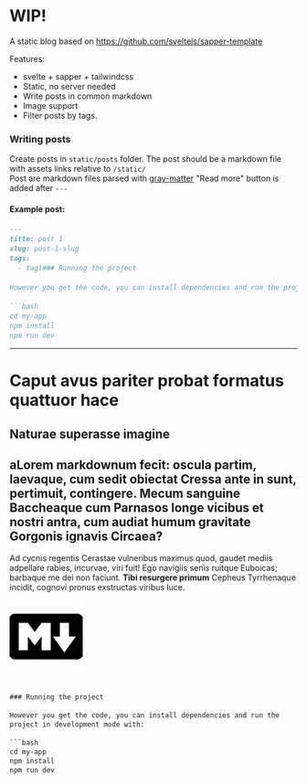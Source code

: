 # WIP!

A static blog based on https://github.com/sveltejs/sapper-template

Features:
- svelte + sapper + tailwindcss
- Static, no server needed
- Write posts in common markdown
- Image support
- Filter posts by tags.


### Writing posts
Create posts in `static/posts` folder. The post should be a markdown file with assets links relative to `/static/`  
Post are markdown files parsed with [gray-matter](https://github.com/jonschlinkert/gray-matter)
"Read more" button is added after `---` 

#### Example post:

```Markdown
---
title: post 1
slug: post-1-slug
tags: 
  - tag1### Running the project

However you get the code, you can install dependencies and run the project in development mode with:

```bash
cd my-app
npm install 
npm run dev
```

---
# Caput avus pariter probat formatus quattuor hace 

## Naturae superasse imagine    

aLorem markdownum fecit: oscula partim, laevaque, cum sedit obiectat Cressa ante
in sunt, pertimuit, contingere. Mecum sanguine Baccheaque cum **Parnasos** longe
vicibus et **nostri antra**, cum audiat humum gravitate Gorgonis ignavis
Circaea? 
---
Ad cycnis regentis Cerastae vulneribus maximus quod, gaudet mediis
adpellare rabies, incurvae, viri fuit! Ego navigiis senis ruitque Euboicas;
barbaque me dei non faciunt. **Tibi resurgere primum** Cepheus Tyrrhenaque
incidit, cognovi pronus exstructas viribus luce.

![alt](1.jpeg)
```

### Running the project

However you get the code, you can install dependencies and run the project in development mode with:

```bash
cd my-app
npm install 
npm run dev
```
